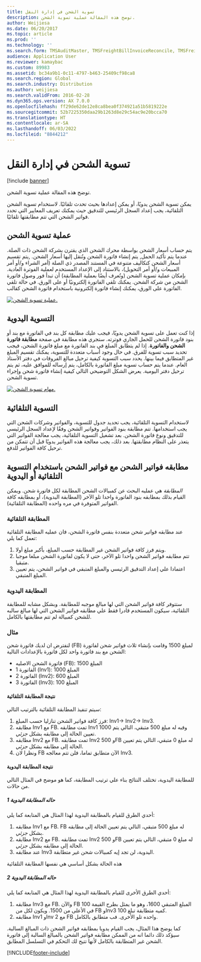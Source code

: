 ```yaml
---
title: تسوية الشحن في إدارة النقل
description: توضح هذه المقالة عملية تسوية الشحن.
author: Weijiesa
ms.date: 06/20/2017
ms.topic: article
ms.prod: ''
ms.technology: ''
ms.search.form: TMSAuditMaster, TMSFreightBillInvoiceReconcile, TMSFreightBillSummary, TMSFreightBillType, TMSFreightMatchReason, TMSFBDetailReconcile, TMSInvoiceTable,TMSInvoiceLineReconcile,TMSReconcileInvoice, TMSFreightBillDetail, TMSFreightBillTypeAssignment, TMSRejectInvoiceLine, TMSMiscellaneousCharge
audience: Application User
ms.reviewer: kamaybac
ms.custom: 89983
ms.assetid: bc34a9b1-0c11-4797-b463-25409cf98ca8
ms.search.region: Global
ms.search.industry: Distribution
ms.author: weijiesa
ms.search.validFrom: 2016-02-28
ms.dyn365.ops.version: AX 7.0.0
ms.openlocfilehash: ff29de62de12e8ca8bea0f374921a51b5819222e
ms.sourcegitcommit: 52b7225350daa29b1263d8e29c54ac9e20bcca70
ms.translationtype: HT
ms.contentlocale: ar-SA
ms.lasthandoff: 06/03/2022
ms.locfileid: "8844212"
---
```

# <a name="reconcile-freight-in-transportation-management"></a>تسوية الشحن في إدارة النقل

[!include [banner](../includes/banner.md)]

توضح هذه المقالة عملية تسوية الشحن.

يمكن تسوية الشحن يدويًا، أو يمكن إعدادها بحيث تحدث تلقائيًا. لاستخدام تسوية الشحن التلقائية، يجب إعداد السجل الرئيسي للتدقيق‬ حيث يمكنك تعريف المعايير التي تحدد فواتير الشحن التي تتم مطابقتها تلقائيًا.

## <a name="the-freight-reconciliation-process"></a>عملية تسوية الشحن

يتم حساب أسعار الشحن بواسطة محرك الشحن الذي يقترن بشركة الشحن ذات الصلة. عندما يتم تأكيد الحمل, يتم إنشاء فاتورة الشحن وتُنقل إليها أسعار الشحن. ,يتم تقسيم أسعار الشحن كتكاليف متنوعة في المستند المصدر ذي الصلة (أمر الشراء و/أو أمر المبيعات و/أو أمر التحويل)، بالاستناد إلى الإعداد المستخدم لعملية الفوترة العادية. بإمكان عملية تسوية الشحن (وتُعرف أيضًا بعملية المطابقة) أن تبدأ فور وصول فاتورة الشحن من شركة الشحن. يمكنك تلقي الفاتورة إلكترونيًا أو على الورق. في حالة تلقي الفاتورة على الورق، يمكنك إنشاء فاتورة إلكترونية باستخدام فاتورة الشحن كقالب.

[![عملية تسوية الشحن.](./media/freight-reconcilation-process.jpg)](./media/freight-reconcilation-process.jpg)

## <a name="manual-reconciliation"></a>التسوية اليدوية

إذا كنت تعمل على تسوية الشحن يدويًا، فيجب عليك مطابقة كل بند في الفاتورة مع بند أو بنود فاتورة الشحن للحمل الجاري فوترته. ستجري هذه مطابقة في صفحة **مطابقة فاتورة الشحن والفاتورة‬**. إذا لم يتطابق المبلغ في بند الفاتورة مع مبلغ فاتورة الشحن، فيجب تحديد سبب تسوية للفرق. في حال وجود أسباب متعددة للتسوية، يمكنك تقسيم المبلغ غير المتطابق فيما بينها. يحدد سبب التسوية كيفية ترحيل مبالغ الفروقات في دفتر الأستاذ العام. عندما يتم حساب تسوية مبلغ الفاتورة بالكامل، يتم إرساله للموافق عليه، ثم يتم ترحيل دفتر اليومية. يعرض الشكل التوضيحي التالي كيفية إنشاء فاتورة شحن وإجراء تسوية الشحن.

[![مهام تسوية الشحن.](./media/processflowforfreightreconciliation.jpg)](./media/processflowforfreightreconciliation.jpg)

## <a name="automatic-reconciliation"></a>التسوية التلقائية

لاستخدام التسوية التلقائية، يجب تحديد جدول للتسوية، والفواتير وشركات الشحن التي يجب استخدامها. تتم مطابقة بنود الفواتير وفواتير الشحن وفقًا لإعداد السجل الرئيسي للتدقيق‬ ونوع فاتورة الشحن. بعد تشغيل التسوية التلقائية، يجب معالجة الفواتير التي يتعذر على النظام مطابقتها. بعد ذلك، يجب معالجة هذه الفواتير يدويًا قبل أن تتمكن من ترحيل كافة الفواتير للدفع.

## <a name="match-freight-bills-with-freight-invoices-using-automatic-or-manual-reconciliation"></a>مطابقه فواتير الشحن مع فواتير الشحن باستخدام التسوية التلقائية أو اليدوية

*المطابقة* هي عمليه البحث عن كمبيالات الشحن المطابقة لكل فاتورة شحن. ويمكن القيام بذلك بمطابقه بنود الفاتورة واحدا تلو الآخر (المطابقة اليدوية)، أو بمطابقه كافة الفواتير المتوفرة في مره واحده (المطابقة التلقائية).

### <a name="auto-matching"></a>المطابقة التلقائية

عند مطابقه فواتير شحن متعددة بنفس فاتورة الشحن، فان عمليه المطابقة التلقائية تعمل كما يلي:

1. ويتم فرز كافة فواتير الشحن غير المطابقة حسب المبلغ، بأكبر مبلغ أولا.
1. تتم مطابقه فواتير الشحن واحدا تلو الآخر، حتى لا يكون لفاتورة الشحن مبلغا موجبا متبقيا.
1. اعتمادا علي إعداد التدقيق الرئيسي والمبلغ المتبقي في فواتير الشحن، يتم تعيين المبلغ المتبقي.

### <a name="manual-matching"></a>المطابقة اليدوية

ستتوفر كافة فواتير الشحن التي لها مبالغ موجبه للمطابقة. وبشكل مشابه للمطابقة التلقائية، سيكون المستخدم قادرا فقط علي مطابقه فواتير الشحن التي لها مبالغ سالبه للشحن كمبيالة لم تتم مطابقتها بالكامل.

### <a name="example"></a>مثال

لنفترض ان لديك فاتورة شحن (FB) لمبلغ 1500 وقامت بإنشاء ثلاث فواتير شحن لفاتورة الشحن مع بند فاتورة واحد لكل فاتورة بالإعدادات التالية:

- فاتورة الشحن الاصليه (FB): المبلغ 1500
- الفاتورة 1 (Inv1): المبلغ 1000
- الفاتورة 2 (Inv2): المبلغ 600
- الفاتورة 3 (Inv3): المبلغ 100

#### <a name="automatic-matching-result"></a>نتيجة المطابقة التلقائية

سيتم تنفيذ المطابقة التلقائية بالترتيب التالي:

1. فرز كافة فواتير الشحن تنازليا حسب المبلغ: Inv1-> Inv2-> Inv3.
1. مطابقه Inv1 مع FB. تمت مطابقه Inv1 1000 وفبه له مبلغ 500 متبقي، التالي يتم تعيين الحالة إلى مطابقه بشكل *جزئي*.
1. مطابقه Inv2 مع FB. تمت مطابقه Inv2 500 وFB له مبلغ 0 متبقي، التالي يتم تعيين الحالة إلى مطابقه بشكل *جزئي*.
1. ونظرا لان FB الآن متطابق تماما، فلن تتم معالجه Inv3.

#### <a name="manual-matching-result"></a>نتيجة المطابقة اليدوية

للمطابقة اليدوية، تختلف النتائج بناء علي ترتيب المطابقة، كما هو موضح في المثال التالي من حالات.

##### <a name="manual-matching-case-1"></a>حاله المطابقة اليدوية 1

أحدي الطرق للقيام بالمطابقة اليدوية لهذا المثال هي المتابعة كما يلي:

1. مطابقه Inv1 مع FB. FB له مبلغ 500 متبقي، التالي يتم تعيين الحالة إلى مطابقه بشكل *جزئي*.
1. مطابقه Inv2 مع FB. تمت مطابقه Inv2 500 وFB له مبلغ 0 متبقي، التالي يتم تعيين الحالة إلى مطابقه بشكل *جزئي*.
1. عند مطابقه Inv3 اليدوية، لن تجد إيه كمبيالات شحن غير متطابقة.

هذه الحالة بشكل أساسي هي نفسها المطابقة التلقائية

##### <a name="manual-matching-case-2"></a>حاله المطابقة اليدوية 2

أحدي الطرق الأخرى للقيام بالمطابقة اليدوية لهذا المثال هي المتابعة كما يلي:

1. مطابقه Inv3 مع FB. والآن FB المبلغ المتبقي 1600، وهو ما يمثل بطرح القيمة 100 في الأعلى من 1500. ويكون لكل من FB وInv3 كميه متطابقة تبلغ 100.
1. مطابقه Inv1 وInv 2 مع FB واحده تلو الأخرى. فب متطابق بالكامل.

كما يوضح هذا المثال، يجب القيام يدويا بمطابقه فواتير الشحن ذات المبالغ السالبة. سيؤكد ذلك دائما انه من الممكن مطابقه فواتير الشحن بالمبالغ السالبة إلى فاتورة الشحن غير المتطابقة بالكامل لأنها تتيح لك التحكم في التسلسل المطابق.


[!INCLUDE[footer-include](../../includes/footer-banner.md)]